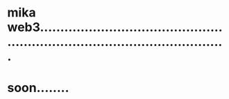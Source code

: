# mika web3...................................................................................................
# soon........
